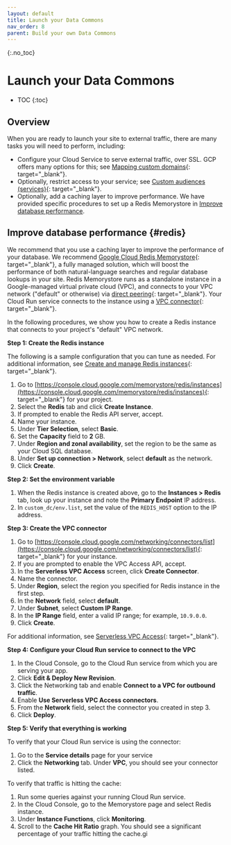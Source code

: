 ```yaml
---
layout: default
title: Launch your Data Commons
nav_order: 8
parent: Build your own Data Commons
---
```


{:.no_toc}
# Launch your Data Commons

* TOC
{:toc}

## Overview

When you are ready to launch your site to external traffic, there are many tasks you will need to perform, including:

-  Configure your Cloud Service to serve external traffic, over SSL. GCP offers many options for this; see [Mapping custom domains](https://cloud.google.com/run/docs/mapping-custom-domains){: target="_blank"}.
-  Optionally, restrict access to your service; see [Custom audiences (services)](https://cloud.google.com/run/docs/configuring/custom-audiences){: target="_blank"}.
-  Optionally, add a caching layer to improve performance. We have provided specific procedures to set up a Redis Memorystore in [Improve database performance](#redis).
<!---  Optionally, add [Google Analytics](https://marketingplatform.google.com/about/analytics/){: target="_blank"} to track your website's usage. -->

## Improve database performance {#redis}

We recommend that you use a caching layer to improve the performance of your database. We recommend [Google Cloud Redis Memorystore](https://cloud.google.com/memorystore){: target="_blank"}, a fully managed solution, which will boost the performance of both natural-language searches and regular database lookups in your site. Redis Memorystore runs as a standalone instance in a Google-managed virtual private cloud (VPC), and connects to your VPC network ("default" or otherwise) via [direct peering](https://cloud.google.com/vpc/docs/vpc-peering){: target="_blank"}. Your Cloud Run service connects to the instance using a [VPC connector](https://cloud.google.com/vpc/docs/serverless-vpc-access){: target="_blank"}.

In the following procedures, we show you how to create a Redis instance that connects to your project's "default" VPC network.

**Step 1: Create the Redis instance**

The following is a sample configuration that you can tune as needed. For additional information, see [Create and manage Redis instances](https://cloud.google.com/memorystore/docs/redis/create-manage-instances){: target="_blank"}.

1. Go to [https://console.cloud.google.com/memorystore/redis/instances](https://console.cloud.google.com/memorystore/redis/instances){: target="_blank"} for your project.
1. Select the **Redis** tab and click **Create Instance**.
1. If prompted to enable the Redis API server, accept.
1. Name your instance.
1. Under **Tier Selection**, select **Basic**.
1. Set the **Capacity** field to **2** GB.
1. Under **Region and zonal availability**, set the region to be the same as your Cloud SQL database.
1. Under **Set up connection > Network**, select **default** as the network. 
1. Click **Create**.

**Step 2: Set the environment variable**

1. When the Redis instance is created above, go to the **Instances > Redis** tab, look up your instance and note the **Primary Endpoint** IP address.
1. In `custom_dc/env.list`, set the value of the `REDIS_HOST` option to the IP address. 

**Step 3: Create the VPC connector**

1. Go to [https://console.cloud.google.com/networking/connectors/list](https://console.cloud.google.com/networking/connectors/list){: target="_blank"} for your instance.
1. If you are prompted to enable the VPC Access API, accept.
1. In the **Serverless VPC Access** screen, click **Create Connector**.
1. Name the connector.
1. Under **Region**, select the region you specified for Redis instance in the first step.
1. In the **Network** field, select **default**.
1. Under **Subnet**, select **Custom IP Range**.
1. In the **IP Range** field, enter a valid IP range; for example, `10.9.0.0`.
1. Click **Create**.

For additional information, see [Serverless VPC Access](https://cloud.google.com/vpc/docs/serverless-vpc-access){: target="_blank"}.

**Step 4: Configure your Cloud Run service to connect to the VPC**

1. In the Cloud Console, go to the Cloud Run service from which you are serving your app.
1. Click **Edit & Deploy New Revision**.
1. Click the Networking tab and enable **Connect to a VPC for outbound traffic**.
1. Enable **Use Serverless VPC Access connectors**.
1. From the **Network** field, select the connector you created in step 3.
1. Click **Deploy**.

**Step 5: Verify that everything is working**

To verify that your Cloud Run service is using the connector:

1. Go to the **Service details** page for your service
1. Click the **Networking** tab. Under **VPC**, you should see your connector listed.

To verify that traffic is hitting the cache:

1. Run some queries against your running Cloud Run service. 
1. In the Cloud Console, go to the Memorystore page and select Redis instance.
1. Under **Instance Functions**, click **Monitoring**.
1. Scroll to the **Cache Hit Ratio** graph. You should see a significant percentage of your traffic hitting the cache.gi